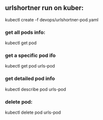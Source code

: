 ## urlshortner run on kuber:
kubectl create -f devops/urlshortner-pod.yaml

### get all pods info:
kubectl get pod

### get a specific pod ifo
kubectl get pod urls-pod 

### get detailed pod info 
kubectl describe pod urls-pod     

### delete pod:
kubectl delete pod urls-pod  